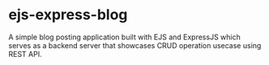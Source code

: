 # ejs-express-blog

A simple blog posting application built with EJS and ExpressJS which serves as a backend server that showcases CRUD operation usecase using REST API.